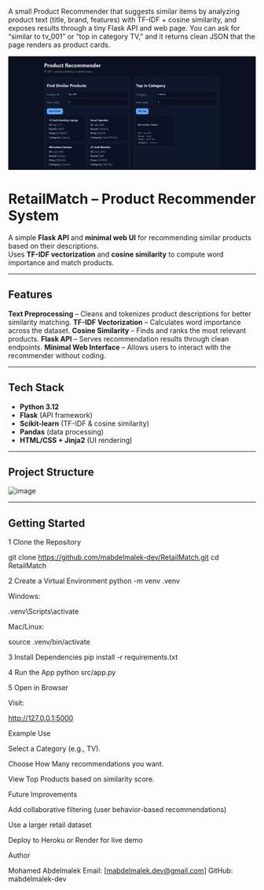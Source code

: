 A small Product Recommender that suggests similar items by analyzing product text (title, brand, features) with TF-IDF + cosine similarity, and exposes results through a tiny Flask API and web page. You can ask for “similar to tv_001” or “top in category TV,” and it returns clean JSON that the page renders as product cards.

![Demo](./screenshot.png)

# RetailMatch – Product Recommender System

A simple **Flask API** and **minimal web UI** for recommending similar products based on their descriptions.  
Uses **TF-IDF vectorization** and **cosine similarity** to compute word importance and match products.

---

## Features
**Text Preprocessing** – Cleans and tokenizes product descriptions for better similarity matching.
**TF-IDF Vectorization** – Calculates word importance across the dataset.
**Cosine Similarity** – Finds and ranks the most relevant products.
**Flask API** – Serves recommendation results through clean endpoints.
**Minimal Web Interface** – Allows users to interact with the recommender without coding.

---

## Tech Stack
- **Python 3.12**
- **Flask** (API framework)
- **Scikit-learn** (TF-IDF & cosine similarity)
- **Pandas** (data processing)
- **HTML/CSS + Jinja2** (UI rendering)

---

## Project Structure
<img width="846" height="392" alt="image" src="https://github.com/user-attachments/assets/28f2798c-1dd2-4edf-80fb-7c2261d9aa03" />


---

## Getting Started

1️ Clone the Repository

git clone https://github.com/mabdelmalek-dev/RetailMatch.git
cd RetailMatch

2️ Create a Virtual Environment
python -m venv .venv


Windows:

.venv\Scripts\activate


Mac/Linux:

source .venv/bin/activate

3️ Install Dependencies
pip install -r requirements.txt

4️ Run the App
python src/app.py

5️ Open in Browser

Visit:

http://127.0.0.1:5000

Example Use

Select a Category (e.g., TV).

Choose How Many recommendations you want.

View Top Products based on similarity score.

Future Improvements

Add collaborative filtering (user behavior-based recommendations)

Use a larger retail dataset

Deploy to Heroku or Render for live demo

Author

Mohamed Abdelmalek
Email: [mabdelmalek.dev@gmail.com]
GitHub: mabdelmalek-dev

